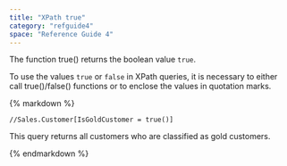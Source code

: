```yaml
---
title: "XPath true"
category: "refguide4"
space: "Reference Guide 4"
---
```

The function true() returns the boolean value `true`.

To use the values `true` or `false` in XPath queries, it is necessary to either call true()/false() functions or to enclose the values in quotation marks.

<div class="alert alert-info">{% markdown %}

```
//Sales.Customer[IsGoldCustomer = true()]

```

This query returns all customers who are classified as gold customers.

{% endmarkdown %}</div>